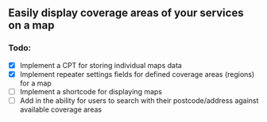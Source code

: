 ## Easily display coverage areas of your services on a map

### Todo:

- [x] Implement a CPT for storing individual maps data
- [x] Implement repeater settings fields for defined coverage areas (regions) for a map
- [ ] Implement a shortcode for displaying maps
- [ ] Add in the ability for users to search with their postcode/address against available coverage areas
